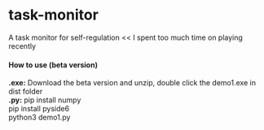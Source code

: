 # task-monitor
A task monitor for self-regulation << I spent too much time on playing recently

#### How to use (beta version)
**.exe:**
Download the beta version and unzip, double click the demo1.exe in dist folder<br>
**.py:**
pip install numpy<br>
pip install pyside6<br>
python3 demo1.py
